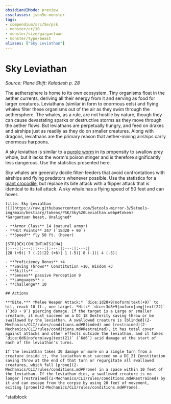```yaml
---
obsidianUIMode: preview
cssclasses: json5e-monster
tags:
- compendium/src/5e/psk
- monster/cr/10
- monster/size/gargantuan
- monster/type/beast
aliases: ["Sky Leviathan"]
---
```

# Sky Leviathan
*Source: Plane Shift: Kaladesh p. 28*  

The aethersphere is home to its own ecosystem. Tiny organisms float in the aether currents, deriving all their energy from it and serving as food for larger creatures. Leviathans (similar in form to enormous eels) and flying whales filter these organisms out of the air as they swim through the aethersphere. The whales, as a rule, are not hostile by nature, though they can cause devastating sparks or destructive storms as they move through the aether flows. But leviathans are perpetually hungry, and feed on drakes and airships just as readily as they do on smaller creatures. Along with dragons, leviathans are the primary reason that aether-mining airships carry enormous harpoons.

A sky leviathan is similar to a [purple worm](2-Mechanics/CLI/bestiary/monstrosity/purple-worm.md) in its propensity to swallow prey whole, but it lacks the worm's poison stinger and is therefore significantly less dangerous. Use the statistics presented here.

Sky whales are generally docile filter-feeders that avoid confrontations with airships and flying predators whenever possible. Use the statistics for a [giant crocodile](2-Mechanics/CLI/bestiary/beast/giant-crocodile.md), but replace its bite attack with a flipper attack that is identical to its tail attack. A sky whale has a flying speed of 50 feet and can hover.

```ad-statblock
title: Sky Leviathan
![](https://raw.githubusercontent.com/5etools-mirror-3/5etools-img/main/bestiary/tokens/PSK/Sky%20Leviathan.webp#token)
*Gargantuan beast, Unaligned*

- **Armor Class** 14 (natural armor)
- **Hit Points** 247 (`15d20 + 90`)
- **Speed** fly 50 ft. (hover)

|STR|DEX|CON|INT|WIS|CHA|
|:---:|:---:|:---:|:---:|:---:|:---:|
|28 (+9)| 7 (-2)|22 (+6)| 1 (-5)| 8 (-1)| 4 (-3)|

- **Proficiency Bonus** +4
- **Saving Throws** Constitution +10, Wisdom +3
- **Skills** ⏤
- **Senses** passive Perception 9
- **Languages** —
- **Challenge** 10

## Actions

***Bite.*** *Melee Weapon Attack:* `dice:1d20+9|noform|text(+9)` to hit, reach 10 ft., one target. *Hit:* `dice:3d8+9|noform|avg|text(22)` (`3d8 + 9`) piercing damage. If the target is a Large or smaller creature, it must succeed on a DC 18 Dexterity saving throw or be swallowed by the leviathan. A swallowed creature is [blinded](2-Mechanics/CLI/rules/conditions.md#Blinded) and [restrained](2-Mechanics/CLI/rules/conditions.md#Restrained), it has total cover against attacks and other effects outside the leviathan, and it takes `dice:6d6|noform|avg|text(21)` (`6d6`) acid damage at the start of each of the leviathan's turns.

If the leviathan takes 30 damage or more on a single turn from a creature inside it, the leviathan must succeed on a DC 21 Constitution saving throw at the end of that turn or regurgitate all swallowed creatures, which fall [prone](2-Mechanics/CLI/rules/conditions.md#Prone) in a space within 10 feet of the leviathan. If the leviathan dies, a swallowed creature is no longer [restrained](2-Mechanics/CLI/rules/conditions.md#Restrained) by it and can escape from the corpse by using 20 feet of movement, exiting [prone](2-Mechanics/CLI/rules/conditions.md#Prone).
```
^statblock